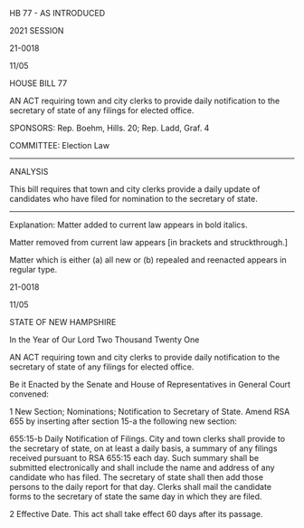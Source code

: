  HB 77 - AS INTRODUCED

 

 

2021 SESSION

 21-0018

 11/05

 

HOUSE BILL 77

 

AN ACT requiring town and city clerks to provide daily notification to the secretary of state of any filings for elected office.

 

SPONSORS: Rep. Boehm, Hills. 20; Rep. Ladd, Graf. 4

 

COMMITTEE: Election Law

 

-----------------------------------------------------------------

 

ANALYSIS

 

 This bill requires that town and city clerks provide a daily update of candidates who have filed for nomination to the secretary of state.

 

- - - - - - - - - - - - - - - - - - - - - - - - - - - - - - - - - - - - - - - - - - - - - - - - - - - - - - - - - - - - - - - - - - - - - - - - - - - 

 

Explanation: Matter added to current law appears in bold italics.

 Matter removed from current law appears [in brackets and struckthrough.]

 Matter which is either (a) all new or (b) repealed and reenacted appears in regular type.

 21-0018

 11/05

 

STATE OF NEW HAMPSHIRE

 

In the Year of Our Lord Two Thousand Twenty One

 

AN ACT requiring town and city clerks to provide daily notification to the secretary of state of any filings for elected office.

 

Be it Enacted by the Senate and House of Representatives in General Court convened:

 

 1 New Section; Nominations; Notification to Secretary of State. Amend RSA 655 by inserting after section 15-a the following new section: 

 655:15-b Daily Notification of Filings. City and town clerks shall provide to the secretary of state, on at least a daily basis, a summary of any filings received pursuant to RSA 655:15 each day. Such summary shall be submitted electronically and shall include the name and address of any candidate who has filed. The secretary of state shall then add those persons to the daily report for that day. Clerks shall mail the candidate forms to the secretary of state the same day in which they are filed.

 2 Effective Date. This act shall take effect 60 days after its passage. 

